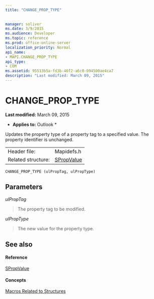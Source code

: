 ```yaml
---
title: "CHANGE_PROP_TYPE"
 
 
manager: soliver
ms.date: 3/9/2015
ms.audience: Developer
ms.topic: reference
ms.prod: office-online-server
localization_priority: Normal
api_name:
- MAPI.CHANGE_PROP_TYPE
api_type:
- COM
ms.assetid: 95513b5a-fd3b-46f2-a6c0-094500ae4ca7
description: "Last modified: March 09, 2015"
---
```


# CHANGE_PROP_TYPE

 **Last modified:** March 09, 2015 
  
 * **Applies to:** Outlook * 
  
Updates the property type of a property tag to a specified value. The property identifier is unchanged. 
  
|||
|:-----|:-----|
|Header file:  <br/> |Mapidefs.h  <br/> |
|Related structure:  <br/> |[SPropValue](spropvalue.md) <br/> |
   
```
CHANGE_PROP_TYPE (ulPropTag, ulPropType)
```

## Parameters

 _ulPropTag_
  
> The property tag to be modified.
    
 _ulPropType_
  
> The new value for the property type.
    
## See also

#### Reference

[SPropValue](spropvalue.md)
#### Concepts

[Macros Related to Structures](macros-related-to-structures.md)

